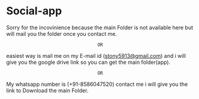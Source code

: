 # Social-app

Sorry for the incovinience because the main Folder is not available here but will mail you the folder once you contact me.

                                      OR  
                                      
easiest way is mail me on my E-mail id (stony5913@gmail.com) and i will give you the google drive link so you can get the main folder(app).
    
                                      OR
                                      
My whatsapp number is (+91-8586047520) contact me i will give you the link to Download the main Folder.

